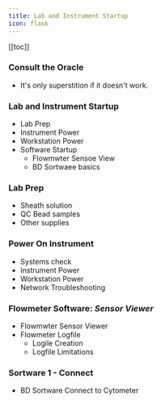 ```yaml
---
title: Lab and Instrument Startup
icon: flask
---
```



[[toc]]


### Consult the Oracle

-   It's only superstition if it doesn't work.

### Lab and Instrument Startup

-   Lab Prep
-   Instrument Power
-   Workstation Power
-   Software Startup
    -   Flowmwter Sensoe View
    -   BD Sortwaee basics 

### Lab Prep

-   Sheath solution 
-   QC Bead samples
-   Other supplies

### Power On Instrument

-   Systems check
-   Instrument Power
-   Workstation Power
-   Network Troubleshooting

### Flowmeter Software: *Sensor Viewer*

-   Flowmwter Sensor Viewer
-   Flowmeter Logfile
    -   Logile Creation
    -   Logfile Limitations 

### Sortware 1 - Connect

-   BD Sortware Connect to Cytometer


